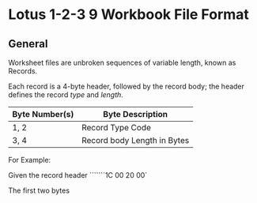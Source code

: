 # Lotus 1-2-3 9 Workbook File Format

## General

Worksheet files are unbroken sequences of variable length, known as Records.

Each record is a 4-byte header, followed by the record body; the header defines the record *type* and *length*.

| Byte Number(s) | Byte Description            |
| -------------- | --------------------------- |
| 1, 2           | Record Type Code            |
| 3, 4           | Record body Length in Bytes |

For Example:

Given the record header ```````1C 00 20 00`

The first two bytes 
